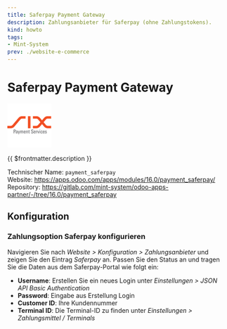 ```yaml
---
title: Saferpay Payment Gateway
description: Zahlungsanbieter für Saferpay (ohne Zahlungstokens).
kind: howto
tags:
- Mint-System
prev: ./website-e-commerce
---
```


# Saferpay Payment Gateway
![](attachments/odoo_icons_payment_saferpay.png)

{{ $frontmatter.description }}

Technischer Name: `payment_saferpay`\
Website: <https://apps.odoo.com/apps/modules/16.0/payment_saferpay/>\
Repository: <https://gitlab.com/mint-system/odoo-apps-partner/-/tree/16.0/payment_saferpay>

## Konfiguration

### Zahlungsoption Saferpay konfigurieren

Navigieren Sie nach *Website > Konfiguration > Zahlungsanbieter* und zeigen Sie den Eintrag *Saferpay* an. Passen Sie den Status an und tragen Sie die Daten aus dem Saferpay-Portal wie folgt ein:

* **Username**: Erstellen Sie ein neues Login unter *Einstellungen > JSON API Basic Authentication*
* **Password**: Eingabe aus Erstellung Login
* **Customer ID**: Ihre Kundennummer
* **Terminal ID**: Die Terminal-ID zu finden unter *Einstellungen > Zahlungsmittel / Terminals*
